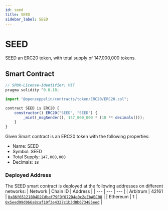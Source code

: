 ```yaml
---
id: seed
title: SEED
sidebar_label: SEED
---
```


# SEED

SEED an ERC20 token, with total supply of 147,000,000 tokens.

## Smart Contract

```javascript
// SPDX-License-Identifier: MIT
pragma solidity ^0.8.18;

import "@openzeppelin/contracts/token/ERC20/ERC20.sol";

contract SEED is ERC20 {
    constructor() ERC20("SEED", "SEED") {
        _mint(_msgSender(), 147_000_000 * (10 ** decimals()));
    }
}
```

Given Smart contract is an ERC20 token with the following properties:

- Name: SEED
- Symbol: SEED
- Total Supply: `147,000,000`
- Decimals: `18`

### Deployed Address

The SEED smart contract is deployed at the following addresses on different networks:
| Network | Chain ID | Address |
| --- | --- | --- |
| Arbitrum | 42161 | [`0x86f65121804D2Cdbef79F9f072D4e0c2eEbABC08`](https://arbiscan.io/address/0x86f65121804D2Cdbef79F9f072D4e0c2eEbABC08) |
| Ethereum | 1 | [`0x5eed99d066a8caf10f3e4327c1b3d8b673485eed`](https://etherscan.io/address/0x5eed99d066a8caf10f3e4327c1b3d8b673485eed) |
